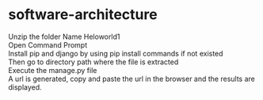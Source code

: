 # software-architecture                                                                                    
Unzip the folder Name Heloworld1                                                                                  
Open Command Prompt                                                            
Install pip and django by using pip install  commands if not existed                                  
Then go to directory path where the file is extracted     
Execute the manage.py file                                                                                        
A url is generated, copy and paste the url in the browser and the results are displayed.                     

